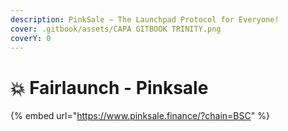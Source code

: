 ```yaml
---
description: PinkSale – The Launchpad Protocol for Everyone!
cover: .gitbook/assets/CAPA GITBOOK TRINITY.png
coverY: 0
---
```


# 💥 Fairlaunch - Pinksale

{% embed url="https://www.pinksale.finance/?chain=BSC" %}
